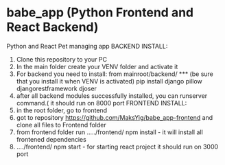 # babe_app (Python Frontend and React Backend)
Python and React Pet managing app
BACKEND INSTALL:
1. Clone this repository to your PC
2. In the main folder create your VENV folder and activate it
3. For backend you need to install:
  from mainroot/backend/ *** (be sure that you install it when VENV is activated)
  pip install django pillow djangorestframework djoser 
4. after all backend modules successfully installed, you can runserver command.( it should run on 8000 port
FRONTEND INSTALL:
1. in the root folder, go to frontend
2. got to repository  https://github.com/MaksYig/babe_app-frontend and clone all files to Frontend folder
3. from frontend folder run ...../frontend/ npm install - it will install all frontened dependencies
4. ..../frontend/ npm start - for starting react project it should run on 3000 port

